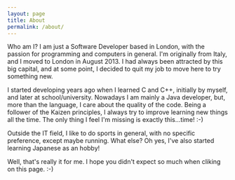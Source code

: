 ```yaml
---
layout: page
title: About
permalink: /about/
---
```


Who am I?
I am just a Software Developer based in London, with the passion for programming and computers in general. I'm originally from Italy, and I moved to London in August 2013. I had always been attracted by this big capital, and at some point, I decided to quit my job to move here to try something new.

I started developing years ago when I learned C and C++, initially by myself, and later at school/university. Nowadays I am mainly a Java developer, but, more than the language, I care about the quality of the code.
Being a follower of the Kaizen principles, I always try to improve learning new things all the time. The only thing I feel I'm missing is exactly this...time! :-)

Outside the IT field, I like to do sports in general, with no specific preference, except maybe running.
What else? Oh yes, I've also started learning Japanese as an hobby!

Well, that's really it for me. I hope you didn't expect so much when cliking on this page. :-)
